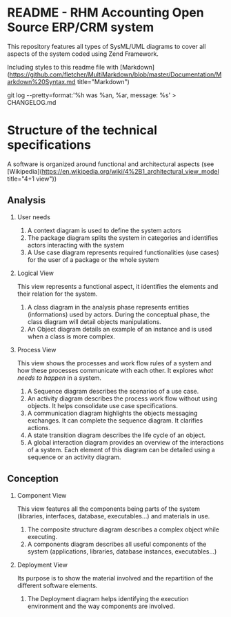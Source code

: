# README - RHM Accounting Open Source ERP/CRM system

This repository features all types of SysML/UML diagrams to cover all aspects of the system coded using Zend Framework.

Including styles to this readme file with [Markdown](https://github.com/fletcher/MultiMarkdown/blob/master/Documentation/Markdown%20Syntax.md title="Markdown") 

git log --pretty=format:'%h was %an, %ar, message: %s' > CHANGELOG.md

# Structure of the technical specifications

A software is organized around functional and architectural aspects (see [Wikipedia](https://en.wikipedia.org/wiki/4%2B1_architectural_view_model title="4+1 view"))

Analysis
--------

1. User needs
	
	1. A context diagram is used to define the system actors
	2. The package diagram splits the system in categories and identifies actors interacting with the system
	3. A Use case diagram represents required functionalities (use cases) for the user of a package or the whole system
	
2. Logical View

	This view represents a functional aspect, it identifies the elements and their relation for the system.

	1. A class diagram in the analysis phase represents entities (informations) used by actors. During the conceptual phase, the class diagram will detail objects manipulations.	
	2. An Object diagram details an example of an instance and is used when a class is more complex.

3. Process View

	This view shows the processes and work flow rules of a system and how these processes communicate with each other. It explores *what needs to happen* in a system.

	1. A Sequence diagram describes the scenarios of a use case.
	2. An activity diagram describes the process work flow without using objects. It helps consolidate use case specifications.
	3. A communication diagram highlights the objects messaging exchanges. It can complete the sequence diagram. It clarifies actions.
	4. A state transition diagram describes the life cycle of an object.
	5. A global interaction diagram provides an overview of the interactions of a system. Each element of this diagram can be detailed using a sequence or an activity diagram.
	

Conception
----------

1. Component View

	This view features all the components being parts of the system (libraries, interfaces, database, executables...) and materials in use.

	1. The composite structure diagram describes a complex object while executing.
	2. A components diagram describes all useful components of the system (applications, libraries, database instances, executables...)
	
2. Deployment View

	Its purpose is to show the material involved and the repartition of the different software elements.

	1. The Deployment diagram helps identifying the execution environment and the way components are involved.
	